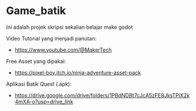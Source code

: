 # Game_batik
Ini adalah projek skripsi sekalian belajar make godot

Video Tutorial yang menjadi panutan:
- https://www.youtube.com/@MakerTech

Free Asset yang dipakai:
- https://pixel-boy.itch.io/ninja-adventure-asset-pack

Aplikasi Batik Quest (.apk):
- https://drive.google.com/drive/folders/1PBdNDBt7cJcA5zFE8JksTPiX2k4mXA-o?usp=drive_link

